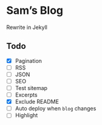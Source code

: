 # Sam’s Blog

Rewrite in Jekyll

## Todo

- [x] Pagination
- [ ] RSS
- [ ] JSON
- [ ] SEO
- [ ] Test sitemap
- [ ] Excerpts
- [x] Exclude README
- [ ] Auto deploy when `blog` changes
- [ ] Highlight
